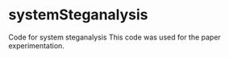 # systemSteganalysis
Code for system steganalysis
This code was used for the paper <paper DOI pending> experimentation.

